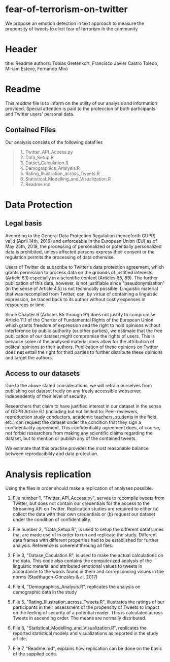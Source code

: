 # fear-of-terrorism-on-twitter
We propose an emotion detection in text approach to measure the propensity of tweets to elicit fear of terrorism in the community

# Header

title: Readme
authors: Tobias Gretenkort, Francisco Javier Castro Toledo, Miriam Esteve, Fernando Miró

# Readme

This *readme* file is to inform on the utility of our analysis and information provided. Special attention is paid to the proteccion of both participants' and Twitter users' personal data. 

## Contained Files

Our analysis consists of the following datafiles

> 1. Twitter_API_Access.py
> 2. Data_Setup.R
> 3. Datset_Calculation.R
> 4. Demographics_Analysis.R
> 5. Rating_Illustration_across_Tweets.R
> 6. Statistical_Modelling_and_Visualization.R
> 7. Readme.md

# Data Protection

## Legal basis

According to the General Data Protection Regulation (henceforth GDPR) valid (April 14th, 2016) and enforceable in the European Union (EU) as of May 25th, 2018, the processing of personalized or potentially personalized data is prohibited, unless affected persons express their consent or the regulation permits the processing of data otherwise. 

Users of Twitter do subscribe to Twitter's data protection agreement, which grants permission to process data on the grounds of justified interests (Article 6.1) especially in a scientific context (Articles 85, 89). The further publication of this data, however, is not justifiable since "pseudonymisation" (in the sense of Article 4.5) is not techincally possible. Linguistic material that was recompiled from Twitter, can, by virtue of containing a linguistic expression, be traced back to its author without costly expenses in ressources or time.

Since Chapter 9 (Articles 85 through 91) does not justify to compromise Article 11.1 of the Charter of Fundamental Rights of the European Union which grants freedom of expression and the right to hold opinions without interference by public authority (or other parties), we estimate that the free publication of our dataset might compromise the rights of users. This is because some of the analysed material does allow for the attribution of politcal opinions to their authors. Publication of these opinions on Twitter does **not** entail the right for third parties to further distribute these opinions and target the authors.

## Access to our datasets

Due to the above stated considerations, we will refrain ourselves from publishing out dataset freely on any freely accessible webserver, independently of their level of security.

Researchers that claim to have justified interest in our dataset in the sense of GDPR Article 6.1 (including but not limited to: Peer-reviewers, reproduction study conductors, academic teachers, students in the field, etc.) can request the dataset under the condition that they sign a confidentiality agreement. This confidentiality agreement does, of course, not forbid researchers from making any scientific claims regarding the dataset, but to mention or publish any of the contained tweets. 

We estimate that this practise provides the most reasonable balance between reproducibility and data protection. 

# Analysis replication

Using the files in order should make a replication of analyses possible.

1. File number 1, "Twitter_API_Access.py", serves to recompile tweets from Twitter, but does not contain our credentials for the access to the Streaming API on Twitter. Replication studies are required to either (a) collect the data with their own credentials or (b) request our dataset under the condition of confidentiality.

2. File number 2, "Data_Setup.R", is used to setup the different dataframes that are made use of in order to run and replicate the study. Different data frames with different properties had to be established for further analysis. Reference is coherent throuhg all files. 

3. File 3, "Datase_Caculation.R", is used to make the actual calculations on the data. This code also contains the computerized analysis of the linguistic material and attributed emotional values to tweets in accordance to the words found in them and correpsonding values in the norms (Stadthagen-Gonzales & al. 2017)

4. File 4, "Demographics_Analysis.R", replicates the analysis on demographic data in the study

5. File 5, "Rating_Illustration_across_Tweets.R", illustrates the ratings of our participants in their assessment of the propensity of Tweets to impact on the feeling of security of a potential reader. This is calculated across Tweets in ascending order. The means are normally distributed. 

6. File 6, "Statistical_Modelling_and_Visualization.R", replicates the reported statistical models and visualizations as reported in the study article. 

7. File 7, "Readme.md", explains how replication can be done on the basis of the supplied code. 

